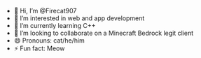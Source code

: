 - 👋 Hi, I’m @Firecat907
- 👀 I’m interested in web and app development
- 🌱 I’m currently learning C++
- 💞️ I’m looking to collaborate on a Minecraft Bedrock legit client 
- 😄 Pronouns: cat/he/him
- ⚡ Fun fact: Meow

<!---
Firecat907/Firecat907 is a ✨ special ✨ repository because its `README.md` (this file) appears on your GitHub profile.
You can click the Preview link to take a look at your changes.
--->
